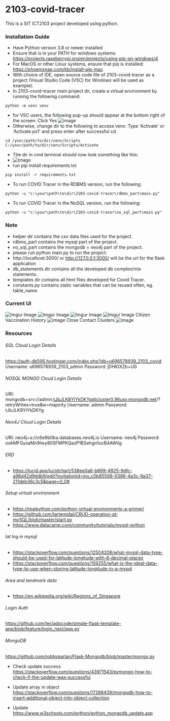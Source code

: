 # 2103-covid-tracer

This is a SIT ICT2103 project developed using python.

### Installation Guide
- Have Python version 3.8 or newer installed
- Ensure that is in your PATH for windows systems: https://projects.raspberrypi.org/en/projects/using-pip-on-windows/4
- For MacOS or other Linux systems, ensure that pip is installed: https://phoenixnap.com/kb/install-pip-mac
- With choice of IDE, open source code file of 2103-covid-tracer as a project (Visual Studio Code (VSC) for Windows will be used as example).
- In 2103-covid-tracer main project dir, create a virtual environment by running the following command:
```
python -m venv venv
```
- for VSC users, the following pop-up should appear at the bottom right of the screen: Click Yes
![image](https://user-images.githubusercontent.com/58392111/144270864-f30e1d59-5421-481d-b151-19e83a5a2649.png)
- Otherwise, change dir to the following to access venv: Type 'Activate' or 'Activate.ps1' and press enter after successful cd
```
cd /your/path/to/dir/venv/Scripts
C:/your/path/to/dir/venv/Scripts/Activate
```
- The dir in cmd terminal should now look something like this: 
- ![image](https://user-images.githubusercontent.com/58392111/144272311-04364b2e-00ce-4111-baa2-8b882308a638.png)
- run pip install requirements.txt
```
pip install -r requirements.txt
```
- To run COVID Tracer in the RDBMS version, run the following:
```
python -u "c:\your\path\to\dir\2103-covid-tracer\rdbms_part\main.py"
```
- To run COVID Tracer in the NoSQL version, run the following:
```
python -u "c:\your\path\to\dir\2103-covid-tracer\no_sql_part\main.py"
```
### Note
- helper dir contains the csv data files used for the project. 
- rdbms_part contains the mysql part of the project.
- no_sql_part contains the mongodb + neo4j part of the project.
- please run python main.py to run the project.
- http://localhost:3000/ or http://127.0.0.1:3000/ will be the url for the flask application
- db_statements dir contains all the developed db complex/mix statements.
- templates dir contains all html files developed for Covid Tracer.
- constants.py contains static variables that can be reused often, eg. table_name.

### Current UI

![Imgur Image](https://imgur.com/kOAcRKv.jpg)
![Imgur Image](https://imgur.com/0G08RBn.jpg)
![Imgur Image](https://imgur.com/ODLtOsn.jpg)
![Imgur Image](https://imgur.com/Zpiwab8.jpg)
Citizen Vaccination History
![image](https://github.com/user-attachments/assets/3ddf95f2-a44b-4d13-84d4-a5d0e920f700)
Close Contact Clusters 
![image](https://github.com/user-attachments/assets/28c179dc-e1db-4285-a983-8c82ae28fb3c)


### Resources

###### SQL Cloud Login Details

https://auth-db595.hostinger.com/index.php?db=u696578939_2103_covid
Username: u696578939_2103_admin
Password: jDHKIXZb+U0

###### NOSQL MONGO Cloud Login Details

URI: mongodb+srv://admin:tJbJLK8YiYkDKYg@cluster0.96usv.mongodb.net/?retryWrites=true&w=majority
Username: admin
Password: tJbJLK8YiYkDKYg

###### Neo4J Cloud Login Details

URI: neo4j+s://c6e9b0ba.databases.neo4j.io
Username: neo4j
Password: ookMFGysaMn9Iwy80SFMPKQazP1BSehgn1ocB4AWiig

###### ERD

- https://lucid.app/lucidchart/538ee0a6-b669-4925-9dfc-a98d42d9ddb9/edit?invitationId=inv_c0b85598-0396-4a3c-9a37-211deb36c3c5&page=0_0#

###### Setup virtual environment

- https://realpython.com/python-virtual-environments-a-primer/
- https://github.com/IartemidaI/CRUD-operation-at-mySQL/blob/master/start.py
- https://www.datacamp.com/community/tutorials/mysql-python

###### lat lng in mysql

- https://stackoverflow.com/questions/12504208/what-mysql-data-type-should-be-used-for-latitude-longitude-with-8-decimal-places
- https://stackoverflow.com/questions/159255/what-is-the-ideal-data-type-to-use-when-storing-latitude-longitude-in-a-mysql

###### Area and landmark data

- https://en.wikipedia.org/wiki/Regions_of_Singapore

###### Login Auth

https://github.com/tecladocode/simple-flask-template-app/blob/feature/login_next/app.py

###### MongoDB

https://github.com/robbyparlan/Flask-Mongodb/blob/master/mongo.py

- Check update success
  https://stackoverflow.com/questions/43971543/pymongo-how-to-check-if-the-update-was-successful

- Update array in object
  https://stackoverflow.com/questions/17288439/mongodb-how-to-insert-additional-object-into-object-collection

- Update
  https://www.w3schools.com/python/python_mongodb_update.asp
